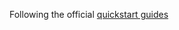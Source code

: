 Following the official [quickstart guides](https://learn.microsoft.com/en-us/azure/ai-services/openai/quickstart?tabs=command-line%2Cpython-new&pivots=programming-language-studio)